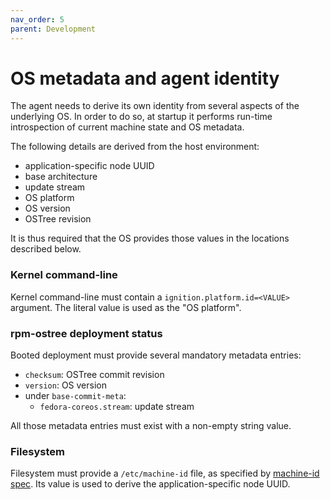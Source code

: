 ```yaml
---
nav_order: 5
parent: Development
---
```


# OS metadata and agent identity

The agent needs to derive its own identity from several aspects of the underlying OS.
In order to do so, at startup it performs run-time introspection of current machine state and OS metadata.

The following details are derived from the host environment:

 * application-specific node UUID
 * base architecture
 * update stream
 * OS platform
 * OS version
 * OSTree revision

It is thus required that the OS provides those values in the locations described below.

### Kernel command-line

Kernel command-line must contain a `ignition.platform.id=<VALUE>` argument. The literal value is used as the "OS platform".

### rpm-ostree deployment status

Booted deployment must provide several mandatory metadata entries:

 * `checksum`: OSTree commit revision
 * `version`: OS version
 * under `base-commit-meta`:
   * `fedora-coreos.stream`: update stream

All those metadata entries must exist with a non-empty string value.

### Filesystem

Filesystem must provide a `/etc/machine-id` file, as specified by [machine-id spec][machine-id]. Its value is used to derive the application-specific node UUID.

[machine-id]: https://www.freedesktop.org/software/systemd/man/machine-id.html
